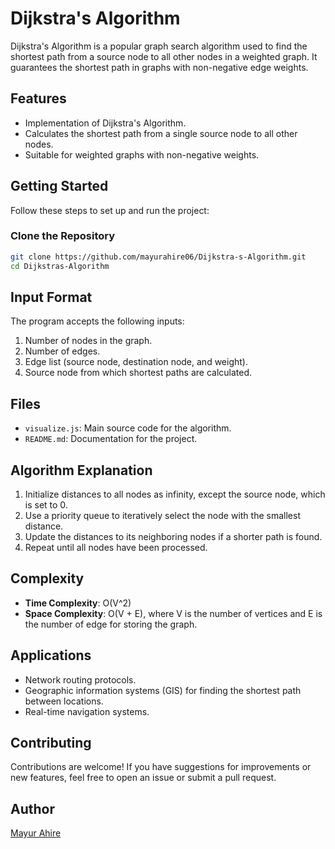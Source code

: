 # Dijkstra's Algorithm

Dijkstra's Algorithm is a popular graph search algorithm used to find the shortest path from a source node to all other nodes in a weighted graph. It guarantees the shortest path in graphs with non-negative edge weights.

## Features
- Implementation of Dijkstra's Algorithm.
- Calculates the shortest path from a single source node to all other nodes.
- Suitable for weighted graphs with non-negative weights.

## Getting Started
Follow these steps to set up and run the project:

### Clone the Repository
```bash
git clone https://github.com/mayurahire06/Dijkstra-s-Algorithm.git
cd Dijkstras-Algorithm
```

## Input Format
The program accepts the following inputs:
1. Number of nodes in the graph.
2. Number of edges.
3. Edge list (source node, destination node, and weight).
4. Source node from which shortest paths are calculated.

## Files
- `visualize.js`: Main source code for the algorithm.
- `README.md`: Documentation for the project.

## Algorithm Explanation
1. Initialize distances to all nodes as infinity, except the source node, which is set to 0.
2. Use a priority queue to iteratively select the node with the smallest distance.
3. Update the distances to its neighboring nodes if a shorter path is found.
4. Repeat until all nodes have been processed.

## Complexity
- **Time Complexity**: O(V^2)
- **Space Complexity**: O(V + E), where V is the number of vertices and E is the number of edge for storing the graph.

## Applications
- Network routing protocols.
- Geographic information systems (GIS) for finding the shortest path between locations.
- Real-time navigation systems.

## Contributing
Contributions are welcome! If you have suggestions for improvements or new features, feel free to open an issue or submit a pull request.

## Author
[Mayur Ahire](https://github.com/mayurahire06)
